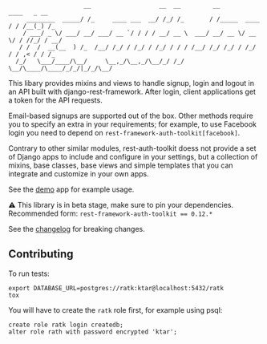 ```
                     __                   __  __         __              ____   _ __
     ________  _____/ /_     ____ ___  __/ /_/ /_       / /_____  ____  / / /__(_) /_
    / ___/ _ \/ ___/ __/ ___/ __ `/ / / / __/ __ \  ___/ __/ __ \/ __ \/ / //_/ / __/
   / /  /  __(__  ) /_  /__/ /_/ / /_/ / /_/ / / / /__/ /_/ /_/ / /_/ / / ,< / / /_
  /_/   \___/____/\__/     \__,_/\__,_/\__/_/ /_/     \__/\____/\____/_/_/|_/_/\__/

```

This libary provides mixins and views to handle signup, login and
logout in an API built with django-rest-framework.  After login,
client applications get a token for the API requests.

Email-based signups are supported out of the box.
Other methods require you to specify an extra in your requirements;
for example, to use Facebook login you need to depend on
`rest-framework-auth-toolkit[facebook]`.

Contrary to other similar modules, rest-auth-toolkit doess not provide
a set of Django apps to include and configure in your settings, but a
collection of mixins, base classes, base views and simple templates
that you can integrate and customize in your own apps.

See the [demo](demo/) app for example usage.

⚠️ This library is in beta stage, make sure to pin your dependencies.
Recommended form: `rest-framework-auth-toolkit == 0.12.*`

See the [changelog](CHANGELOG.md) for breaking changes.


## Contributing

To run tests:

```
export DATABASE_URL=postgres://ratk:ktar@localhost:5432/ratk
tox
```

You will have to create the `ratk` role first, for example using psql:

```
create role ratk login createdb;
alter role rath with password encrypted 'ktar';
```
